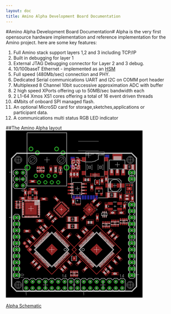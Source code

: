```yaml
---
layout: doc
title: Amino Alpha Development Board Documentation
---
```


#Amino Alpha Development Board Documentation#
Alpha is the very first opensource hardware implementation and reference implementation for the Amino project. here are some key features:

1. Full Amino stack support layers 1,2 and 3 including TCP/IP
2. Built in debugging for layer 1
3. External JTAG Debugging connector for Layer 2 and 3 debug.
4. 10/100baseT Ethernet - implemented as an [HSM](../../hsm.html)
5. Full speed (480Mb/sec) connection and PHY.
6. Dedicated Serial communications UART and I2C on COMM port header
7. Multiplexed 8 Channel 10bit successive approximation ADC with buffer
8. 2 high speed XPorts offering up to 50MB/sec bandwidth each
9. 2 L1-64 Xmos XS1 cores offering a total of 16 event driven threads
10. 4Mbits of onboard SPI managed flash.
11. An optional MicroSD card for storage,sketches,applications or participant data.
12. A communications multi status RGB LED indicator


##The Amino Alpha layout
![Amino Alpha](alpha.png)

[Alpha Schematic](alpha-schematic.pdf)

